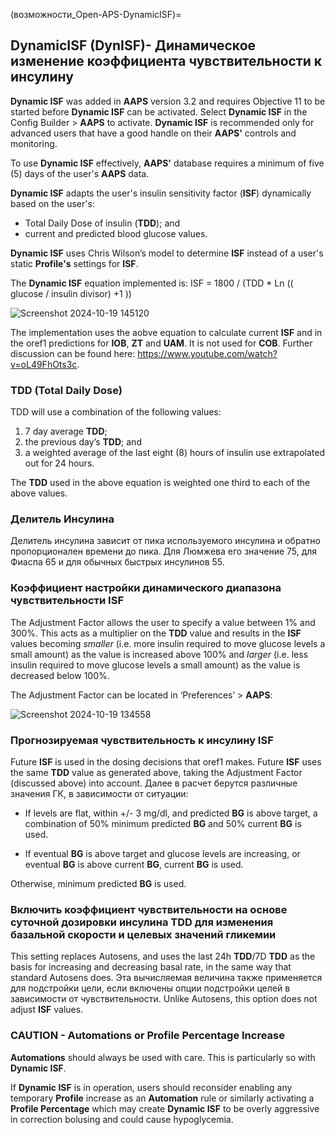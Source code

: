 (возможности_Open-APS-DynamicISF)=
## DynamicISF (DynISF)- Динамическое изменение коэффициента чувствительности к инсулину
**Dynamic ISF** was added in **AAPS** version 3.2 and requires Objective 11 to be started before **Dynamic ISF** can be activated. Select **Dynamic ISF** in the Config Builder > **AAPS** to activate. **Dynamic ISF** is recommended only for advanced users that have a good handle on their **AAPS'** controls and monitoring.

To use **Dynamic ISF** effectively, **AAPS'** database requires a minimum of five (5) days of the user's **AAPS** data.

**Dynamic ISF** adapts the user's insulin sensitivity factor (**ISF**) dynamically based on the user's:

- Total Daily Dose of insulin (**TDD**); and
- current and predicted blood glucose values.

**Dynamic ISF** uses Chris Wilson’s model to determine **ISF** instead of a user's static **Profile's** settings for **ISF**.

The **Dynamic ISF**  equation implemented is: ISF = 1800 / (TDD * Ln (( glucose / insulin divisor) +1 ))

![Screenshot 2024-10-19 145120](https://github.com/user-attachments/assets/472627ef-047f-438d-ba30-eba75eeaff97)





The implementation uses the aobve equation to calculate current **ISF** and in the oref1 predictions for **IOB**, **ZT** and **UAM**. It is not used for **COB**.  Further discussion can be found here: https://www.youtube.com/watch?v=oL49FhOts3c.

### TDD (Total Daily Dose)
TDD will use a combination of the following values:
1.  7 day average **TDD**;
2.  the previous day’s **TDD**; and
3.  a weighted average of the last eight (8) hours of insulin use extrapolated out for 24 hours.

The **TDD** used in the above equation is weighted one third to each of the above values.

### Делитель Инсулина
Делитель инсулина зависит от пика используемого инсулина и обратно пропорционален времени до пика. Для Люмжева его значение 75, для Фиаспа 65 и для обычных быстрых инсулинов 55.

### Коэффициент настройки динамического диапазона чувствительности ISF
The Adjustment Factor allows the user to specify a value between 1% and 300%. This acts as a multiplier on the **TDD** value and results in the **ISF** values becoming *smaller* (i.e. more insulin required to move glucose levels a small amount) as the value is increased above 100% and *larger* (i.e. less insulin required to move glucose levels a small amount) as the value is decreased below 100%.

The Adjustment Factor can be located in ‘Preferences’ > **AAPS**:

![Screenshot 2024-10-19 134558](https://github.com/user-attachments/assets/4b563c64-a924-49d3-904b-4e6fdb4dcc67)


### Прогнозируемая чувствительность к инсулину ISF

Future **ISF** is used in the dosing decisions that oref1 makes.  Future **ISF** uses the same **TDD** value as generated above, taking the Adjustment Factor (discussed above) into account. Далее в расчет берутся различные значения ГК, в зависимости от ситуации:

* If levels are flat, within +/- 3 mg/dl, and predicted **BG** is above target, a combination of 50% minimum predicted **BG** and 50% current **BG** is used.

* If eventual **BG** is above target and glucose levels are increasing, or eventual **BG** is above current **BG**, current **BG** is used.

Otherwise, minimum predicted **BG** is used.

### Включить коэффициент чувствительности на основе суточной дозировки инсулина TDD для изменения базальной скорости и целевых значений гликемии

This setting replaces Autosens, and uses the last 24h **TDD**/7D **TDD** as the basis for increasing and decreasing basal rate, in the same way that standard Autosens does. Эта вычисляемая величина также применяется для подстройки цели, если включены опции подстройки целей в зависимости от чувствительности. Unlike Autosens, this option does not adjust **ISF** values.

### CAUTION - Automations or Profile Percentage Increase
**Automations** should always be used with care. This is particularly so with **Dynamic ISF**.

If **Dynamic ISF** is in operation, users should reconsider enabling any temporary **Profile** increase as an **Automation** rule or similarly activating a **Profile Percentage** which may create **Dynamic ISF** to be overly aggressive in correction bolusing and could cause hypoglycemia.
